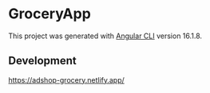 # GroceryApp

This project was generated with [Angular CLI](https://github.com/angular/angular-cli) version 16.1.8.

## Development
https://adshop-grocery.netlify.app/
